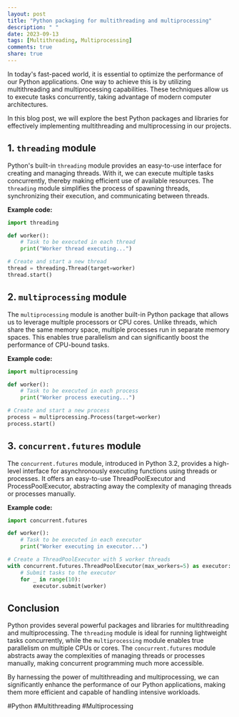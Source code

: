 ```yaml
---
layout: post
title: "Python packaging for multithreading and multiprocessing"
description: " "
date: 2023-09-13
tags: [Multithreading, Multiprocessing]
comments: true
share: true
---
```


In today's fast-paced world, it is essential to optimize the performance of our Python applications. One way to achieve this is by utilizing multithreading and multiprocessing capabilities. These techniques allow us to execute tasks concurrently, taking advantage of modern computer architectures.

In this blog post, we will explore the best Python packages and libraries for effectively implementing multithreading and multiprocessing in our projects.

## 1. `threading` module

Python's built-in `threading` module provides an easy-to-use interface for creating and managing threads. With it, we can execute multiple tasks concurrently, thereby making efficient use of available resources. The `threading` module simplifies the process of spawning threads, synchronizing their execution, and communicating between threads.

**Example code:**

```python
import threading

def worker():
    # Task to be executed in each thread
    print("Worker thread executing...")

# Create and start a new thread
thread = threading.Thread(target=worker)
thread.start()
```

## 2. `multiprocessing` module

The `multiprocessing` module is another built-in Python package that allows us to leverage multiple processors or CPU cores. Unlike threads, which share the same memory space, multiple processes run in separate memory spaces. This enables true parallelism and can significantly boost the performance of CPU-bound tasks.

**Example code:**

```python
import multiprocessing

def worker():
    # Task to be executed in each process
    print("Worker process executing...")

# Create and start a new process
process = multiprocessing.Process(target=worker)
process.start()
```

## 3. `concurrent.futures` module

The `concurrent.futures` module, introduced in Python 3.2, provides a high-level interface for asynchronously executing functions using threads or processes. It offers an easy-to-use ThreadPoolExecutor and ProcessPoolExecutor, abstracting away the complexity of managing threads or processes manually.

**Example code:**

```python
import concurrent.futures

def worker():
    # Task to be executed in each executor
    print("Worker executing in executor...")

# Create a ThreadPoolExecutor with 5 worker threads
with concurrent.futures.ThreadPoolExecutor(max_workers=5) as executor:
    # Submit tasks to the executor
    for _ in range(10):
        executor.submit(worker)
```

## Conclusion

Python provides several powerful packages and libraries for multithreading and multiprocessing. The `threading` module is ideal for running lightweight tasks concurrently, while the `multiprocessing` module enables true parallelism on multiple CPUs or cores. The `concurrent.futures` module abstracts away the complexities of managing threads or processes manually, making concurrent programming much more accessible.

By harnessing the power of multithreading and multiprocessing, we can significantly enhance the performance of our Python applications, making them more efficient and capable of handling intensive workloads.

#Python #Multithreading #Multiprocessing